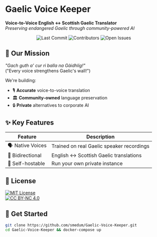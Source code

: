 # Gaelic Voice Keeper  
**Voice-to-Voice English ↔ Scottish Gaelic Translator**  
*Preserving endangered Gaelic through community-powered AI*

<div align="center">
  <img src="https://img.shields.io/github/last-commit/smedum/Gaelic-Voice-Keeper?style=for-the-badge&color=2d6b4f" alt="Last Commit">
  <img src="https://img.shields.io/github/contributors/smedum/Gaelic-Voice-Keeper?style=for-the-badge&color=2d6b4f" alt="Contributors">
  <img src="https://img.shields.io/github/issues/smedum/Gaelic-Voice-Keeper?style=for-the-badge&color=2d6b4f" alt="Open Issues">
</div>

## 🏴󠁧󠁢󠁳󠁣󠁴󠁿 Our Mission
*"Gach guth a' cur ri balla na Gàidhlig!"*  
("Every voice strengthens Gaelic's wall!")

We're building:
- 🎙️ **Accurate** voice-to-voice translation
- 🏛️ **Community-owned** language preservation
- 🔒 **Private** alternatives to corporate AI

## ✨ Key Features
| Feature | Description |
|---------|-------------|
| 🗣️ Native Voices | Trained on real Gaelic speaker recordings |
| 🔄 Bidirectional | English ↔ Scottish Gaelic translations |
| 🏡 Self-hostable | Run your own private instance |

## 📜 License
[![MIT License](https://img.shields.io/badge/code-MIT-blue.svg)](LICENSE)  
[![CC BY-NC 4.0](https://img.shields.io/badge/voices-CC_BY_NC_4.0-red.svg)](https://creativecommons.org/licenses/by-nc/4.0/)

## 🚀 Get Started
```bash
git clone https://github.com/smedum/Gaelic-Voice-Keeper.git
cd Gaelic-Voice-Keeper && docker-compose up
